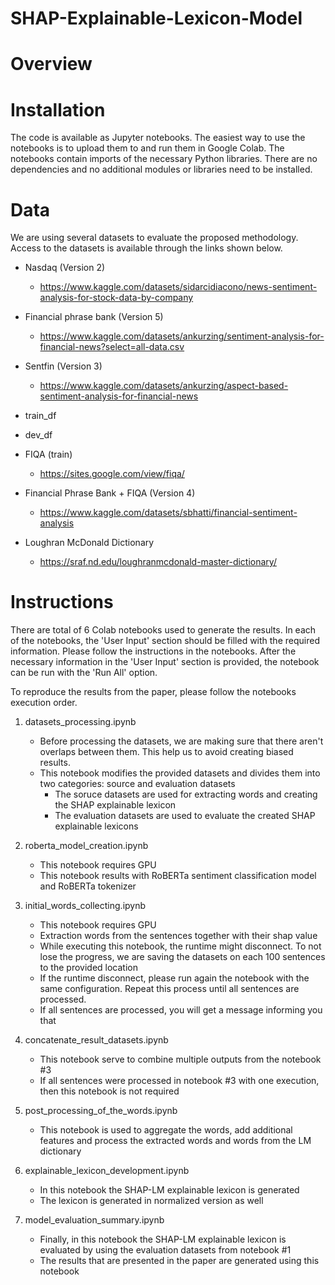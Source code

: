 # SHAP-Explainable-Lexicon-Model


# Overview



# Installation
The code is available as Jupyter notebooks. The easiest way to use the notebooks is to upload them to and run them in Google Colab. The notebooks contain imports of the necessary Python libraries. There are no dependencies and no additional modules or libraries need to be installed.

# Data
We are using several datasets to evaluate the proposed methodology. Access to the datasets is available through the links shown below.
- Nasdaq (Version 2)
  - https://www.kaggle.com/datasets/sidarcidiacono/news-sentiment-analysis-for-stock-data-by-company

- Financial phrase bank (Version 5)
  - https://www.kaggle.com/datasets/ankurzing/sentiment-analysis-for-financial-news?select=all-data.csv
 
- Sentfin (Version 3)
  - https://www.kaggle.com/datasets/ankurzing/aspect-based-sentiment-analysis-for-financial-news
  
- train_df

- dev_df

- FIQA (train)
  - https://sites.google.com/view/fiqa/

- Financial Phrase Bank + FIQA (Version 4)
  - https://www.kaggle.com/datasets/sbhatti/financial-sentiment-analysis
  
- Loughran McDonald Dictionary
  - https://sraf.nd.edu/loughranmcdonald-master-dictionary/
  

# Instructions
There are total of 6 Colab notebooks used to generate the results. In each of the notebooks, the 'User Input' section should be filled with the required information. Please follow the instructions in the notebooks. 
After the necessary information in the 'User Input' section is provided, the notebook can be run with the 'Run All' option.

To reproduce the results from the paper, please follow the notebooks execution order.

1. datasets_processing.ipynb
    - Before processing the datasets, we are making sure that there aren't overlaps between them. This help us to avoid creating biased results. 
    - This notebook modifies the provided datasets and divides them into two categories: source and evaluation datasets
      - The soruce datasets are used for extracting words and creating the SHAP explainable lexicon
      - The evaluation datasets are used to evaluate the created SHAP explainable lexicons

2. roberta_model_creation.ipynb
    - This notebook requires GPU
    - This notebook results with RoBERTa sentiment classification model and RoBERTa tokenizer
  
3. initial_words_collecting.ipynb
    - This notebook requires GPU
    - Extraction words from the sentences together with their shap value
    - While executing this notebook, the runtime might disconnect. To not lose the progress, we are saving the datasets on each 100 sentences to the provided location
    - If the runtime disconnect, please run again the notebook with the same configuration. Repeat this process until all sentences are processed.
    - If all sentences are processed, you will get a message informing you that

4. concatenate_result_datasets.ipynb
    - This notebook serve to combine multiple outputs from the notebook #3
    - If all sentences were processed in notebook #3 with one execution, then this notebook is not required

5. post_processing_of_the_words.ipynb
    - This notebook is used to aggregate the words, add additional features and process the extracted words and words from the LM dictionary
  
6. explainable_lexicon_development.ipynb
    - In this notebook the SHAP-LM explainable lexicon is generated
    - The lexicon is generated in normalized version as well
  
7. model_evaluation_summary.ipynb
    - Finally, in this notebook the SHAP-LM explainable lexicon is evaluated by using the evaluation datasets from notebook #1
    - The results that are presented in the paper are generated using this notebook
